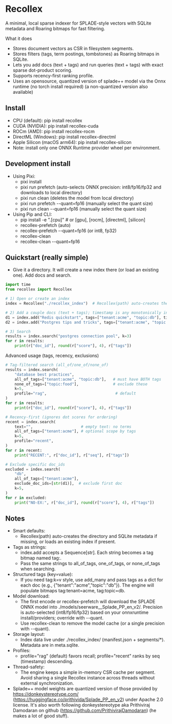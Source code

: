 # Recollex

A minimal, local sparse indexer for SPLADE-style vectors with SQLite metadata and Roaring bitmaps for fast filtering.

What it does

- Stores document vectors as CSR in filesystem segments.
- Stores filters (tags, term postings, tombstones) as Roaring bitmaps in SQLite.
- Lets you add docs (text + tags) and run queries (text + tags) with exact sparse dot-product scoring.
- Supports recency-first ranking profile.
- Uses an opensource, quantized version of splade++ model via the Onnx runtime (no torch install required) (a non-quantized version also available)

## Install

- CPU (default): pip install recollex
- CUDA (NVIDIA): pip install recollex-cuda
- ROCm (AMD): pip install recollex-rocm
- DirectML (Windows): pip install recollex-directml
- Apple Silicon (macOS arm64): pip install recollex-silicon
- Note: install only one ONNX Runtime provider wheel per environment.

## Development install

- Using Pixi:
  - pixi install
  - pixi run prefetch (auto-selects ONNX precision: int8/fp16/fp32 and downloads to local directory)
  - pixi run clean (deletes the model from local directory)
  - pixi run prefetch --quant=fp16 (manually select the quant size)
  - pixi run clean --quant=fp16 (manually select the quant size)
- Using Pip and CLI:
  - pip install -e ".[cpu]" # or [gpu], [rocm], [directml], [silicon]
  - recollex-prefetch (auto)
  - recollex-prefetch --quant=fp16 (or int8, fp32)
  - recollex-clean
  - recollex-clean --quant=fp16

## Quickstart (really simple)

- Give it a directory. It will create a new index there (or load an existing one). Add docs and search.

```python
import time
from recollex import Recollex

# 1) Open or create an index
index = Recollex("./recollex_index")  # Recollex(path) auto-creates the directory (or loads existing).

# 2) Add a couple docs (text + tags); timestamp is any monotonically increasing int
d1 = index.add("Redis quickstart", tags=["tenant:acme", "topic:db"], timestamp=int(time.time()))
d2 = index.add("Postgres tips and tricks", tags=["tenant:acme", "topic:db"], timestamp=int(time.time()) + 1)

# 3) Search
results = index.search("postgres connection pool", k=3)
for r in results:
    print(r["doc_id"], round(r["score"], 4), r["tags"])
```

Advanced usage (tags, recency, exclusions)

```python
# Tag-filtered search (all_of/one_of/none_of)
results = index.search(
    "database best practices",
    all_of_tags=["tenant:acme", "topic:db"],   # must have BOTH tags
    none_of_tags=["topic:food"],               # exclude these
    k=5,
    profile="rag",                              # default
)
for r in results:
    print(r["doc_id"], round(r["score"], 4), r["tags"])

# Recency-first (ignores dot scores for ordering)
recent = index.search(
    text="",                     # empty text: no terms
    all_of_tags=["tenant:acme"], # optional scope by tags
    k=5,
    profile="recent",
)
for r in recent:
    print("RECENT:", r["doc_id"], r["seq"], r["tags"])

# Exclude specific doc_ids
excluded = index.search(
    "db",
    all_of_tags=["tenant:acme"],
    exclude_doc_ids=[str(d1)],  # exclude first doc
    k=5,
)
for r in excluded:
    print("NO-EX:", r["doc_id"], round(r["score"], 4), r["tags"])
```

## Notes

- Smart defaults:
  - Recollex(path) auto-creates the directory and SQLite metadata if missing, or loads an existing index if present.
- Tags as strings:
  - index.add accepts a Sequence[str]. Each string becomes a tag bitmap named tag:<string>.
  - Pass the same strings to all_of_tags, one_of_tags, or none_of_tags when searching.
- Structured tags (key=value):
  - If you need tag:k=v style, use add_many and pass tags as a dict for each doc (e.g., {"tenant":"acme","topic":"db"}). The engine will populate bitmaps tag:tenant=acme, tag:topic=db.
- Model download:
  - The first encode or recollex-prefetch will download the SPLADE ONNX model into ./models/seerware\_\_Splade_PP_en_v2/. Precision is auto-selected (int8/fp16/fp32) based on your onnxruntime install/providers; override with --quant.
  - Use recollex-clean to remove the model cache (or a single precision with --quant).
- Storage layout:
  - Index data live under ./recollex_index/ (manifest.json + segments/\*). Metadata are in meta.sqlite.
- Profiles:
  - profile="rag" (default) favors recall; profile="recent" ranks by seq (timestamp) descending.
- Thread-safety:
  - The engine keeps a simple in-memory CSR cache per segment. Avoid sharing a single Recollex instance across threads without external synchronization.
- Splade++ model weights are quantized version of those provided by https://donkeystereotype.com/ (https://huggingface.co/prithivida/Splade_PP_en_v2) under Apache 2.0 license. It's also worth following donkeystereotype aka Prithiviraj Damodaran on github (https://github.com/PrithivirajDamodaran) (he makes a lot of good stuff).
